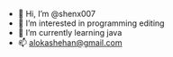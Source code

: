 - 👋 Hi, I’m @shenx007
- 👀 I’m interested in programming editing
- 🌱 I’m currently learning java
- 📫 alokashehan@gmail.com

<!---
shenx007/shenx007 is a ✨ special ✨ repository because its `README.md` (this file) appears on your GitHub profile.
You can click the Preview link to take a look at your changes.
--->
